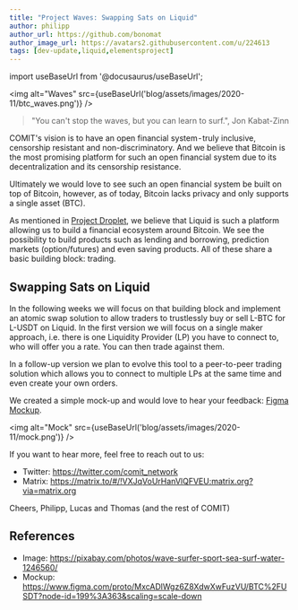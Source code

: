 ```yaml
---
title: "Project Waves: Swapping Sats on Liquid"
author: philipp
author_url: https://github.com/bonomat
author_image_url: https://avatars2.githubusercontent.com/u/224613
tags: [dev-update,liquid,elementsproject]
---
```


import useBaseUrl from '@docusaurus/useBaseUrl';

<img alt="Waves" src={useBaseUrl('blog/assets/images/2020-11/btc_waves.png')} />

> "You can't stop the waves, but you can learn to surf.", Jon Kabat-Zinn

COMIT's vision is to have an open financial system - truly inclusive, censorship resistant and non-discriminatory. 
And we believe that Bitcoin is the most promising platform for such an open financial system due to its decentralization and its censorship resistance. 

Ultimately we would love to see such an open financial system be built on top of Bitcoin, however, as of today, Bitcoin lacks privacy and only supports a single asset (BTC).

As mentioned in [Project Droplet](https://medium.com/comit-network/project-droplet-atomic-swaps-on-liquid-4c5ac045ad3c), we believe that Liquid is such a platform allowing us to build a financial ecosystem around Bitcoin. 
We see the possibility to build products such as lending and borrowing, prediction markets (option/futures) and even saving products. 
All of these share a basic building block: trading.

## Swapping Sats on Liquid

In the following weeks we will focus on that building block and implement an atomic swap solution to allow traders to trustlessly buy or sell L-BTC for L-USDT on Liquid.
In the first version we will focus on a single maker approach, i.e. there is one Liquidity Provider (LP) you have to connect to, who will offer you a rate. 
You can then trade against them. 

In a follow-up version we plan to evolve this tool to a peer-to-peer trading solution which allows you to connect to multiple LPs at the same time and even create your own orders. 

We created a simple mock-up and would love to hear your feedback: [Figma Mockup](https://www.figma.com/proto/MxcADlWgz6Z8XdwXwFuzVU/BTC%2FUSDT?node-id=199%3A363&scaling=scale-down). 

<img alt="Mock" src={useBaseUrl('blog/assets/images/2020-11/mock.png')} />

If you want to hear more, feel free to reach out to us: 

* Twitter: https://twitter.com/comit_network
* Matrix: https://matrix.to/#/!VXJqVoUrHanVlQFVEU:matrix.org?via=matrix.org

Cheers,
Philipp, Lucas and Thomas (and the rest of COMIT)

## References

* Image: https://pixabay.com/photos/wave-surfer-sport-sea-surf-water-1246560/
* Mockup: https://www.figma.com/proto/MxcADlWgz6Z8XdwXwFuzVU/BTC%2FUSDT?node-id=199%3A363&scaling=scale-down
